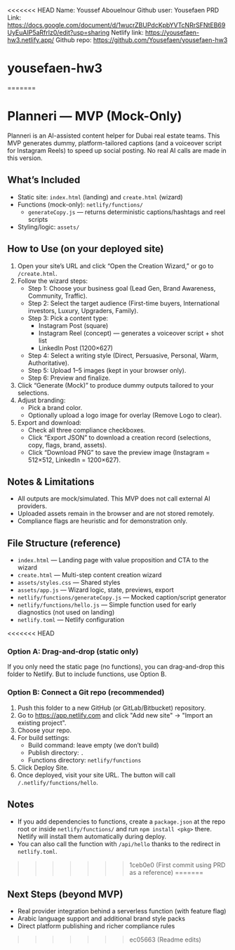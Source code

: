 <<<<<<< HEAD
Name: Youssef Abouelnour
Github user: Yousefaen
PRD Link: https://docs.google.com/document/d/1wucrZBUPdcKpbYVTcNRrSFNtEB69UyEuAIP5aRfrlz0/edit?usp=sharing
Netlify link: https://yousefaen-hw3.netlify.app/
Github repo: https://github.com/Yousefaen/yousefaen-hw3

# yousefaen-hw3
=======

# Planneri — MVP (Mock-Only)


Planneri is an AI-assisted content helper for Dubai real estate teams. This MVP generates dummy, platform-tailored captions (and a voiceover script for Instagram Reels) to speed up social posting. No real AI calls are made in this version.

## What’s Included
- Static site: `index.html` (landing) and `create.html` (wizard)
- Functions (mock-only): `netlify/functions/`
  - `generateCopy.js` — returns deterministic captions/hashtags and reel scripts
- Styling/logic: `assets/`

## How to Use (on your deployed site)
1. Open your site’s URL and click “Open the Creation Wizard,” or go to `/create.html`.
2. Follow the wizard steps:
   - Step 1: Choose your business goal (Lead Gen, Brand Awareness, Community, Traffic).
   - Step 2: Select the target audience (First-time buyers, International investors, Luxury, Upgraders, Family).
   - Step 3: Pick a content type:
     - Instagram Post (square)
     - Instagram Reel (concept) — generates a voiceover script + shot list
     - LinkedIn Post (1200×627)
   - Step 4: Select a writing style (Direct, Persuasive, Personal, Warm, Authoritative).
   - Step 5: Upload 1–5 images (kept in your browser only).
   - Step 6: Preview and finalize.
3. Click “Generate (Mock)” to produce dummy outputs tailored to your selections.
4. Adjust branding:
   - Pick a brand color.
   - Optionally upload a logo image for overlay (Remove Logo to clear).
5. Export and download:
   - Check all three compliance checkboxes.
   - Click “Export JSON” to download a creation record (selections, copy, flags, brand, assets).
   - Click “Download PNG” to save the preview image (Instagram = 512×512, LinkedIn = 1200×627).

## Notes & Limitations
- All outputs are mock/simulated. This MVP does not call external AI providers.
- Uploaded assets remain in the browser and are not stored remotely.
- Compliance flags are heuristic and for demonstration only.

## File Structure (reference)
- `index.html` — Landing page with value proposition and CTA to the wizard
- `create.html` — Multi-step content creation wizard
- `assets/styles.css` — Shared styles
- `assets/app.js` — Wizard logic, state, previews, export
- `netlify/functions/generateCopy.js` — Mocked caption/script generator
- `netlify/functions/hello.js` — Simple function used for early diagnostics (not used on landing)
- `netlify.toml` — Netlify configuration

<<<<<<< HEAD
### Option A: Drag-and-drop (static only)
If you only need the static page (no functions), you can drag-and-drop this folder to Netlify. But to include functions, use Option B.

### Option B: Connect a Git repo (recommended)
1. Push this folder to a new GitHub (or GitLab/Bitbucket) repository.
2. Go to https://app.netlify.com and click "Add new site" -> "Import an existing project".
3. Choose your repo.
4. For build settings:
   - Build command: leave empty (we don’t build)
   - Publish directory: `.`
   - Functions directory: `netlify/functions`
5. Click Deploy Site.
6. Once deployed, visit your site URL. The button will call `/.netlify/functions/hello`.

## Notes
- If you add dependencies to functions, create a `package.json` at the repo root or inside `netlify/functions/` and run `npm install <pkg>` there. Netlify will install them automatically during deploy.
- You can also call the function with `/api/hello` thanks to the redirect in `netlify.toml`.

>>>>>>> 1ceb0e0 (First commit using PRD as a reference)
=======
## Next Steps (beyond MVP)
- Real provider integration behind a serverless function (with feature flag)
- Arabic language support and additional brand style packs
- Direct platform publishing and richer compliance rules

>>>>>>> ec05663 (Readme edits)

